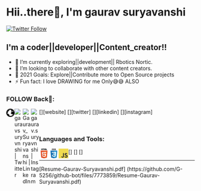
# Hii..there👋, I'm gaurav suryavanshi
<!---
[![Website](https://img.shields.io/website?label=g-5256.github.io/portfolio/&style=for-the-badge&url=https%3A%2F%2Fg-5256.github.io/portfolio/)](https://linktr.ee/GauravSuryavanshi)--->

[![Twitter Follow](https://img.shields.io/twitter/follow/gauravsuryvnshi?color=1DA1F2&logo=twitter&style=for-the-badge)](https://twitter.com/intent/follow?original_referer=https%3A%2F%2Fgithub.com%2Fgauravsuryvnshi&screen_name=gauravsuryvnshi)

## I'm a coder||developer||Content_creator!!

- 🌱 I’m currently exploring||development|| Rbotics Nortic.
- 👯 I’m looking to collaborate with other content creators.
- 🥅 2021 Goals: Explore||Contribute more to Open Source projects
- ⚡ Fun fact: I love DRAWING for me Only😅😅 ALSO<chess> 

### FOLLOW Back💯:

[<img align="left" alt="https://github.com/G-5256" width="22px" src="https://raw.githubusercontent.com/iconic/open-iconic/master/svg/globe.svg" />][website]
[<img align="left" alt="gauravsuryvnshi | Twitter" width="22px" src="https://cdn.jsdelivr.net/npm/simple-icons@v3/icons/twitter.svg" />][twitter]
[<img align="left" alt="Gaurav_Suryavanshi | LinkedIn" width="22px" src="https://cdn.jsdelivr.net/npm/simple-icons@v3/icons/linkedin.svg" />][linkedin]
[<img align="left" alt="gaurav.suryvnshi | Instagram" width="22px" src="https://cdn.jsdelivr.net/npm/simple-icons@v3/icons/instagram.svg" />][instagram]

<br />

### Languages and Tools:

[<img align="left" alt="HTML5" width="26px" src="https://raw.githubusercontent.com/github/explore/80688e429a7d4ef2fca1e82350fe8e3517d3494d/topics/html/html.png" />]
[<img align="left" alt="CSS3" width="26px" src="https://raw.githubusercontent.com/github/explore/80688e429a7d4ef2fca1e82350fe8e3517d3494d/topics/css/css.png" />]
[<img  align="left" alt="JavaScript" width="26px" src="https://raw.githubusercontent.com/github/explore/80688e429a7d4ef2fca1e82350fe8e3517d3494d/topics/javascript/javascript.png" />]
<br />
  <hr> 
[Resume-Gaurav-Suryavanshi.pdf] (https://github.com/G-5256/github-bot/files/7773859/Resume-Gaurav-Suryavanshi.pdf)
<br />
<!---
---
### 📺 Latest YouTube Videos

# "Working on..."
---

### 📕 Latest Blog Posts

#Comming soon..
---

<details>
  <summary>:zap: Recent GitHub Activity</summary>
</details>

<details>
  <summary>:zap: GitHub Stats</summary>

  <img align="left" alt="G5256's GitHub Stats" src="https://github-readme-stats.G5256.vercel.app/api?username=G5256&show_icons=true&hide_border=true" />

</details>

[website]: https://g-5256.github.io/portfolio/   --->
[twitter]: https://twitter.com/gauravsuryvnshi
[instagram]: https://instagram.com/gaurav.suryvnshi
[linkedin]: https://www.linkedin.com/in/gaurav-suryavanshi-804a97208
  

